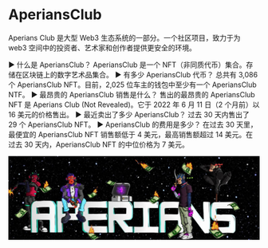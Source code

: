 # AperiansClub

Aperians Club 是大型 Web3 生态系统的一部分。一个社区项目，致力于为 web3 空间中的投资者、艺术家和创作者提供更安全的环境。

▶ 什么是 AperiansClub？
AperiansClub 是一个 NFT（非同质代币）集合。存储在区块链上的数字艺术品集合。
▶ 有多少 AperiansClub 代币？
总共有 3,086 个 AperiansClub NFT。目前，2,025 位车主的钱包中至少有一个 AperiansClub NTF。
▶ 最昂贵的 AperiansClub 销售是什么？
售出的最昂贵的 AperiansClub NFT 是 Aperians Club (Not Revealed)。它于 2022 年 6 月 11 日（2 个月前）以 16 美元的价格售出。
▶ 最近卖出了多少 AperiansClub？
过去 30 天内售出了 29 个 AperiansClub NFT。
▶ AperiansClub 的费用是多少？
在过去 30 天里，最便宜的 AperiansClub NFT 销售额低于 4 美元，最高销售额超过 14 美元。在过去 30 天内，AperiansClub NFT 的中位价格为 7 美元。

![NTF](1500x500.jpg)
